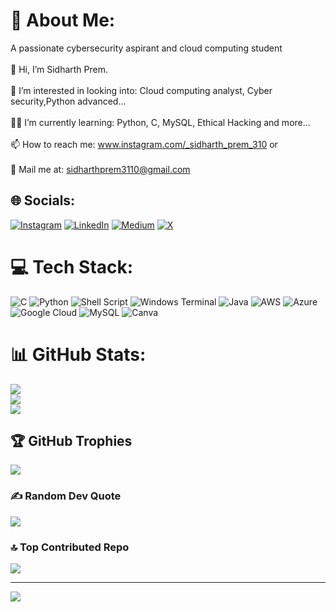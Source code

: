 # 💫 About Me:
A passionate cybersecurity aspirant and cloud computing student<br><br>👋 Hi, I’m Sidharth Prem.<br><br>👀 I’m interested in looking into: Cloud computing analyst, Cyber security,Python advanced...<br><br>👨‍💻 I’m currently learning:  Python, C, MySQL, Ethical Hacking and more...<br><br>📫 How to reach me: www.instagram.com/_sidharth_prem_310 or <br><br>📧 Mail me at: sidharthprem3110@gmail.com 


## 🌐 Socials:
[![Instagram](https://img.shields.io/badge/Instagram-%23E4405F.svg?logo=Instagram&logoColor=white)](https://instagram.com/sidharthprem310) [![LinkedIn](https://img.shields.io/badge/LinkedIn-%230077B5.svg?logo=linkedin&logoColor=white)](https://linkedin.com/in/sidharthprem310) [![Medium](https://img.shields.io/badge/Medium-12100E?logo=medium&logoColor=white)](https://medium.com/@sidharthprem310) [![X](https://img.shields.io/badge/X-black.svg?logo=X&logoColor=white)](https://x.com/sidharthprem310) 

# 💻 Tech Stack:
![C](https://img.shields.io/badge/c-%2300599C.svg?style=for-the-badge&logo=c&logoColor=white) ![Python](https://img.shields.io/badge/python-3670A0?style=for-the-badge&logo=python&logoColor=ffdd54) ![Shell Script](https://img.shields.io/badge/shell_script-%23121011.svg?style=for-the-badge&logo=gnu-bash&logoColor=white) ![Windows Terminal](https://img.shields.io/badge/Windows%20Terminal-%234D4D4D.svg?style=for-the-badge&logo=windows-terminal&logoColor=white) ![Java](https://img.shields.io/badge/java-%23ED8B00.svg?style=for-the-badge&logo=openjdk&logoColor=white) ![AWS](https://img.shields.io/badge/AWS-%23FF9900.svg?style=for-the-badge&logo=amazon-aws&logoColor=white) ![Azure](https://img.shields.io/badge/azure-%230072C6.svg?style=for-the-badge&logo=microsoftazure&logoColor=white) ![Google Cloud](https://img.shields.io/badge/GoogleCloud-%234285F4.svg?style=for-the-badge&logo=google-cloud&logoColor=white) ![MySQL](https://img.shields.io/badge/mysql-4479A1.svg?style=for-the-badge&logo=mysql&logoColor=white) ![Canva](https://img.shields.io/badge/Canva-%2300C4CC.svg?style=for-the-badge&logo=Canva&logoColor=white)
# 📊 GitHub Stats:
![](https://github-readme-stats.vercel.app/api?username=sidharth-prem&theme=dark&hide_border=false&include_all_commits=true&count_private=true)<br/>
![](https://github-readme-streak-stats.herokuapp.com/?user=sidharth-prem&theme=dark&hide_border=false)<br/>
![](https://github-readme-stats.vercel.app/api/top-langs/?username=sidharth-prem&theme=dark&hide_border=false&include_all_commits=true&count_private=true&layout=compact)

## 🏆 GitHub Trophies
![](https://github-profile-trophy.vercel.app/?username=sidharth-prem&theme=radical&no-frame=false&no-bg=true&margin-w=4)

### ✍️ Random Dev Quote
![](https://quotes-github-readme.vercel.app/api?type=horizontal&theme=radical)

### 🔝 Top Contributed Repo
![](https://github-contributor-stats.vercel.app/api?username=sidharth-prem&limit=5&theme=dark&combine_all_yearly_contributions=true)

---
[![](https://visitcount.itsvg.in/api?id=sidharth-prem&icon=0&color=0)](https://visitcount.itsvg.in)

<!-- Proudly created with GPRM ( https://gprm.itsvg.in ) -->
